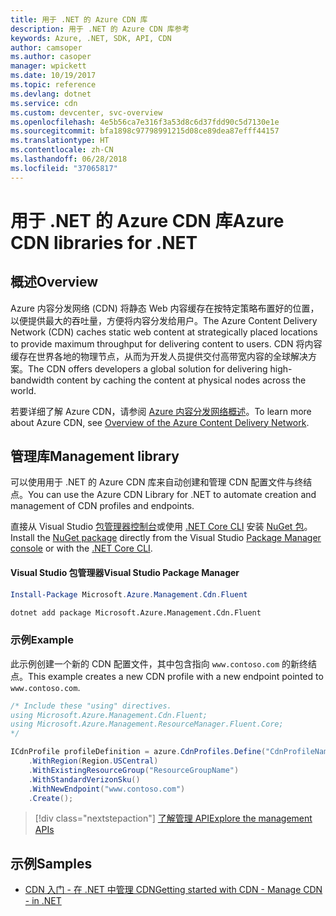 ```yaml
---
title: 用于 .NET 的 Azure CDN 库
description: 用于 .NET 的 Azure CDN 库参考
keywords: Azure, .NET, SDK, API, CDN
author: camsoper
ms.author: casoper
manager: wpickett
ms.date: 10/19/2017
ms.topic: reference
ms.devlang: dotnet
ms.service: cdn
ms.custom: devcenter, svc-overview
ms.openlocfilehash: 4e5b56ca7e316f3a53d8c6d37fdd90c5d7130e1e
ms.sourcegitcommit: bfa1898c97798991215d08ce89dea87efff44157
ms.translationtype: HT
ms.contentlocale: zh-CN
ms.lasthandoff: 06/28/2018
ms.locfileid: "37065817"
---
```

# <a name="azure-cdn-libraries-for-net"></a><span data-ttu-id="af35c-104">用于 .NET 的 Azure CDN 库</span><span class="sxs-lookup"><span data-stu-id="af35c-104">Azure CDN libraries for .NET</span></span>

## <a name="overview"></a><span data-ttu-id="af35c-105">概述</span><span class="sxs-lookup"><span data-stu-id="af35c-105">Overview</span></span>

<span data-ttu-id="af35c-106">Azure 内容分发网络 (CDN) 将静态 Web 内容缓存在按特定策略布置好的位置，以便提供最大的吞吐量，方便将内容分发给用户。</span><span class="sxs-lookup"><span data-stu-id="af35c-106">The Azure Content Delivery Network (CDN) caches static web content at strategically placed locations to provide maximum throughput for delivering content to users.</span></span> <span data-ttu-id="af35c-107">CDN 将内容缓存在世界各地的物理节点，从而为开发人员提供交付高带宽内容的全球解决方案。</span><span class="sxs-lookup"><span data-stu-id="af35c-107">The CDN offers developers a global solution for delivering high-bandwidth content by caching the content at physical nodes across the world.</span></span>

<span data-ttu-id="af35c-108">若要详细了解 Azure CDN，请参阅 [Azure 内容分发网络概述](https://docs.microsoft.com/azure/cdn/cdn-overview)。</span><span class="sxs-lookup"><span data-stu-id="af35c-108">To learn more about Azure CDN, see [Overview of the Azure Content Delivery Network](https://docs.microsoft.com/azure/cdn/cdn-overview).</span></span>


## <a name="management-library"></a><span data-ttu-id="af35c-109">管理库</span><span class="sxs-lookup"><span data-stu-id="af35c-109">Management library</span></span>

<span data-ttu-id="af35c-110">可以使用用于 .NET 的 Azure CDN 库来自动创建和管理 CDN 配置文件与终结点。</span><span class="sxs-lookup"><span data-stu-id="af35c-110">You can use the Azure CDN Library for .NET to automate creation and management of CDN profiles and endpoints.</span></span> 

<span data-ttu-id="af35c-111">直接从 Visual Studio [包管理器控制台][PackageManager]或使用 [.NET Core CLI][DotNetCLI] 安装 [NuGet 包](https://www.nuget.org/packages/Microsoft.Azure.Management.Cdn.Fluent)。</span><span class="sxs-lookup"><span data-stu-id="af35c-111">Install the [NuGet package](https://www.nuget.org/packages/Microsoft.Azure.Management.Cdn.Fluent) directly from the Visual Studio [Package Manager console][PackageManager] or with the [.NET Core CLI][DotNetCLI].</span></span>

#### <a name="visual-studio-package-manager"></a><span data-ttu-id="af35c-112">Visual Studio 包管理器</span><span class="sxs-lookup"><span data-stu-id="af35c-112">Visual Studio Package Manager</span></span>

```powershell
Install-Package Microsoft.Azure.Management.Cdn.Fluent
```

```bash
dotnet add package Microsoft.Azure.Management.Cdn.Fluent
```

### <a name="example"></a><span data-ttu-id="af35c-113">示例</span><span class="sxs-lookup"><span data-stu-id="af35c-113">Example</span></span>

<span data-ttu-id="af35c-114">此示例创建一个新的 CDN 配置文件，其中包含指向 `www.contoso.com` 的新终结点。</span><span class="sxs-lookup"><span data-stu-id="af35c-114">This example creates a new CDN profile with a new endpoint pointed to `www.contoso.com`.</span></span>

```csharp
/* Include these "using" directives.
using Microsoft.Azure.Management.Cdn.Fluent;
using Microsoft.Azure.Management.ResourceManager.Fluent.Core;
*/

ICdnProfile profileDefinition = azure.CdnProfiles.Define("CdnProfileName")
    .WithRegion(Region.USCentral)
    .WithExistingResourceGroup("ResourceGroupName")
    .WithStandardVerizonSku()
    .WithNewEndpoint("www.contoso.com")
    .Create();

```

> [!div class="nextstepaction"]
> [<span data-ttu-id="af35c-115">了解管理 API</span><span class="sxs-lookup"><span data-stu-id="af35c-115">Explore the management APIs</span></span>](/dotnet/api/overview/azure/cdn/management)


## <a name="samples"></a><span data-ttu-id="af35c-116">示例</span><span class="sxs-lookup"><span data-stu-id="af35c-116">Samples</span></span>

* [<span data-ttu-id="af35c-117">CDN 入门 - 在 .NET 中管理 CDN</span><span class="sxs-lookup"><span data-stu-id="af35c-117">Getting started with CDN - Manage CDN - in .NET</span></span>](https://github.com/Azure-Samples/cdn-dotnet-manage-cdn)

[PackageManager]: https://docs.microsoft.com/nuget/tools/package-manager-console
[DotNetCLI]: https://docs.microsoft.com/dotnet/core/tools/dotnet-add-package
